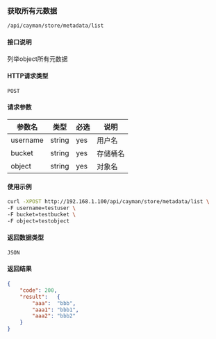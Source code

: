 ### 获取所有元数据
`/api/cayman/store/metadata/list`

#### 接口说明
列举object所有元数据

#### HTTP请求类型
`POST`

#### 请求参数
|参数名|类型|必选|说明|
|--|--|--|--|
|username|string|yes|用户名|
|bucket|string|yes|存储桶名|
|object|string|yes|对象名|

#### 使用示例
```sh
curl -XPOST http://192.168.1.100/api/cayman/store/metadata/list \
-F username=testuser \
-F bucket=testbucket \
-F object=testobject 
```

#### 返回数据类型
`JSON`

#### 返回结果
```json
{
	"code":	200,
	"result":	{
		"aaa":	"bbb",
		"aaa1":	"bbb1",
		"aaa2":	"bbb2"
	}
}
```